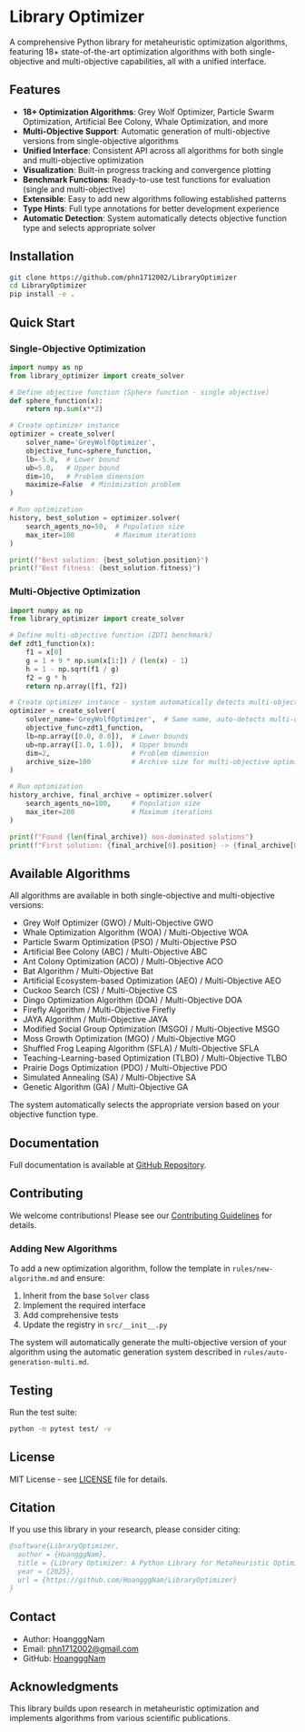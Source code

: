 # Library Optimizer

A comprehensive Python library for metaheuristic optimization algorithms, featuring 18+ state-of-the-art optimization algorithms with both single-objective and multi-objective capabilities, all with a unified interface.

## Features

- **18+ Optimization Algorithms**: Grey Wolf Optimizer, Particle Swarm Optimization, Artificial Bee Colony, Whale Optimization, and more
- **Multi-Objective Support**: Automatic generation of multi-objective versions from single-objective algorithms
- **Unified Interface**: Consistent API across all algorithms for both single and multi-objective optimization
- **Visualization**: Built-in progress tracking and convergence plotting
- **Benchmark Functions**: Ready-to-use test functions for evaluation (single and multi-objective)
- **Extensible**: Easy to add new algorithms following established patterns
- **Type Hints**: Full type annotations for better development experience
- **Automatic Detection**: System automatically detects objective function type and selects appropriate solver

## Installation

```bash
git clone https://github.com/phn1712002/LibraryOptimizer
cd LibraryOptimizer
pip install -e . 
```

## Quick Start

### Single-Objective Optimization

```python
import numpy as np
from library_optimizer import create_solver

# Define objective function (Sphere function - single objective)
def sphere_function(x):
    return np.sum(x**2)

# Create optimizer instance
optimizer = create_solver(
    solver_name='GreyWolfOptimizer',
    objective_func=sphere_function,
    lb=-5.0,  # Lower bound
    ub=5.0,   # Upper bound
    dim=10,   # Problem dimension
    maximize=False  # Minimization problem
)

# Run optimization
history, best_solution = optimizer.solver(
    search_agents_no=50,  # Population size
    max_iter=100          # Maximum iterations
)

print(f"Best solution: {best_solution.position}")
print(f"Best fitness: {best_solution.fitness}")
```

### Multi-Objective Optimization

```python
import numpy as np
from library_optimizer import create_solver

# Define multi-objective function (ZDT1 benchmark)
def zdt1_function(x):
    f1 = x[0]
    g = 1 + 9 * np.sum(x[1:]) / (len(x) - 1)
    h = 1 - np.sqrt(f1 / g)
    f2 = g * h
    return np.array([f1, f2])

# Create optimizer instance - system automatically detects multi-objective function
optimizer = create_solver(
    solver_name='GreyWolfOptimizer',  # Same name, auto-detects multi-objective
    objective_func=zdt1_function,
    lb=np.array([0.0, 0.0]),  # Lower bounds
    ub=np.array([1.0, 1.0]),  # Upper bounds
    dim=2,                    # Problem dimension
    archive_size=100          # Archive size for multi-objective optimization
)

# Run optimization
history_archive, final_archive = optimizer.solver(
    search_agents_no=100,     # Population size
    max_iter=200              # Maximum iterations
)

print(f"Found {len(final_archive)} non-dominated solutions")
print(f"First solution: {final_archive[0].position} -> {final_archive[0].multi_fitness}")
```

## Available Algorithms

All algorithms are available in both single-objective and multi-objective versions:

- Grey Wolf Optimizer (GWO) / Multi-Objective GWO
- Whale Optimization Algorithm (WOA) / Multi-Objective WOA
- Particle Swarm Optimization (PSO) / Multi-Objective PSO
- Artificial Bee Colony (ABC) / Multi-Objective ABC
- Ant Colony Optimization (ACO) / Multi-Objective ACO
- Bat Algorithm / Multi-Objective Bat
- Artificial Ecosystem-based Optimization (AEO) / Multi-Objective AEO
- Cuckoo Search (CS) / Multi-Objective CS
- Dingo Optimization Algorithm (DOA) / Multi-Objective DOA
- Firefly Algorithm / Multi-Objective Firefly
- JAYA Algorithm / Multi-Objective JAYA
- Modified Social Group Optimization (MSGO) / Multi-Objective MSGO
- Moss Growth Optimization (MGO) / Multi-Objective MGO
- Shuffled Frog Leaping Algorithm (SFLA) / Multi-Objective SFLA
- Teaching-Learning-based Optimization (TLBO) / Multi-Objective TLBO
- Prairie Dogs Optimization (PDO) / Multi-Objective PDO
- Simulated Annealing (SA) / Multi-Objective SA
- Genetic Algorithm (GA) / Multi-Objective GA

The system automatically selects the appropriate version based on your objective function type.

## Documentation

Full documentation is available at [GitHub Repository](https://github.com/HoangggNam/LibraryOptimizer).

## Contributing

We welcome contributions! Please see our [Contributing Guidelines](CONTRIBUTING.md) for details.

### Adding New Algorithms

To add a new optimization algorithm, follow the template in `rules/new-algorithm.md` and ensure:

1. Inherit from the base `Solver` class
2. Implement the required interface
3. Add comprehensive tests
4. Update the registry in `src/__init__.py`

The system will automatically generate the multi-objective version of your algorithm using the automatic generation system described in `rules/auto-generation-multi.md`.

## Testing

Run the test suite:

```bash
python -m pytest test/ -v
```

## License

MIT License - see [LICENSE](LICENSE) file for details.

## Citation

If you use this library in your research, please consider citing:

```bibtex
@software{LibraryOptimizer,
  author = {HoangggNam},
  title = {Library Optimizer: A Python Library for Metaheuristic Optimization with Multi-Objective Support},
  year = {2025},
  url = {https://github.com/HoangggNam/LibraryOptimizer}
}
```

## Contact

- Author: HoangggNam
- Email: phn1712002@gmail.com
- GitHub: [HoangggNam](https://github.com/HoangggNam)

## Acknowledgments

This library builds upon research in metaheuristic optimization and implements algorithms from various scientific publications.
